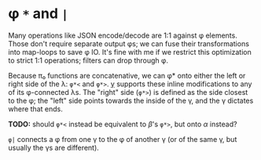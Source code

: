 # φ `*` and `|`
Many operations like JSON encode/decode are 1:1 against φ elements. Those don't require separate output φs; we can fuse their transformations into map-loops to save φ IO. It's fine with me if we restrict this optimization to strict 1:1 operations; filters can drop through φ.

Because π₀ functions are concatenative, we can φ* onto either the left or right side of the λ: `φ*<` and `φ*>`. [γ](gamma.md) supports these inline modifications to any of its φ-connected λs. The "right" side (`φ*>`) is defined as the side closest to the φ; the "left" side points towards the inside of the γ, and the γ dictates where that ends.

**TODO:** should `φ*<` instead be equivalent to _β_'s `φ*>`, but onto _α_ instead?

`φ|` connects a φ from one γ to the φ of another γ (or of the same γ, but usually the γs are different).
